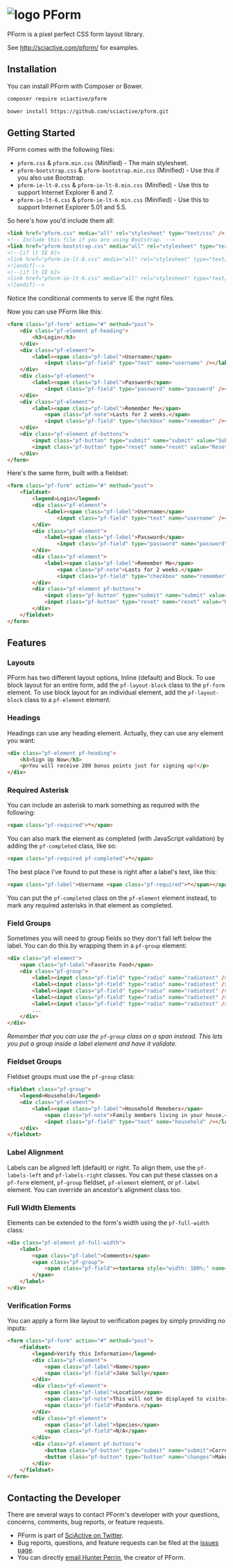 # <img alt="logo" src="https://raw.githubusercontent.com/sciactive/2be-extras/master/logo/product-icon-40-bw.png" align="top" /> PForm

PForm is a pixel perfect CSS form layout library.

See http://sciactive.com/pform/ for examples.

## Installation

You can install PForm with Composer or Bower.

```sh
composer require sciactive/pform

bower install https://github.com/sciactive/pform.git
```

## Getting Started

PForm comes with the following files:

* `pform.css` & `pform.min.css` (Minified) - The main stylesheet.
* `pform-bootstrap.css` & `pform-bootstrap.min.css` (Minified) - Use this if you also use Bootstrap.
* `pform-ie-lt-8.css` & `pform-ie-lt-8.min.css` (Minified) - Use this to support Internet Explorer 6 and 7.
* `pform-ie-lt-6.css` & `pform-ie-lt-6.min.css` (Minified) - Use this to support Internet Explorer 5.01 and 5.5.

So here's how you'd include them all:

```html
<link href="pform.css" media="all" rel="stylesheet" type="text/css" />
<!-- Include this file if you are using Bootstrap. -->
<link href="pform-bootstrap.css" media="all" rel="stylesheet" type="text/css" />
<!--[if lt IE 8]>
<link href="pform-ie-lt-8.css" media="all" rel="stylesheet" type="text/css" />
<![endif]-->
<!--[if lt IE 6]>
<link href="pform-ie-lt-6.css" media="all" rel="stylesheet" type="text/css" />
<![endif]-->
```

Notice the conditional comments to serve IE the right files.

Now you can use PForm like this:

```html
<form class="pf-form" action="#" method="post">
	<div class="pf-element pf-heading">
		<h3>Login</h3>
	</div>
	<div class="pf-element">
		<label><span class="pf-label">Username</span>
			<input class="pf-field" type="text" name="username" /></label>
	</div>
	<div class="pf-element">
		<label><span class="pf-label">Password</span>
			<input class="pf-field" type="password" name="password" /></label>
	</div>
	<div class="pf-element">
		<label><span class="pf-label">Remember Me</span>
			<span class="pf-note">Lasts for 2 weeks.</span>
			<input class="pf-field" type="checkbox" name="remember" /></label>
	</div>
	<div class="pf-element pf-buttons">
		<input class="pf-button" type="submit" name="submit" value="Submit" />
		<input class="pf-button" type="reset" name="reset" value="Reset" />
	</div>
</form>
```

Here's the same form, built with a fieldset:

```html
<form class="pf-form" action="#" method="post">
	<fieldset>
		<legend>Login</legend>
		<div class="pf-element">
			<label><span class="pf-label">Username</span>
				<input class="pf-field" type="text" name="username" /></label>
		</div>
		<div class="pf-element">
			<label><span class="pf-label">Password</span>
				<input class="pf-field" type="password" name="password" /></label>
		</div>
		<div class="pf-element">
			<label><span class="pf-label">Remember Me</span>
				<span class="pf-note">Lasts for 2 weeks.</span>
				<input class="pf-field" type="checkbox" name="remember" /></label>
		</div>
		<div class="pf-element pf-buttons">
			<input class="pf-button" type="submit" name="submit" value="Submit" />
			<input class="pf-button" type="reset" name="reset" value="Reset" />
		</div>
	</fieldset>
</form>
```

## Features

### Layouts

PForm has two different layout options, Inline (default) and Block. To use block layout for an entire form, add the `pf-layout-block` class to the `pf-form` element. To use block layout for an individual element, add the `pf-layout-block` class to a `pf-element` element.

### Headings

Headings can use any heading element. Actually, they can use any element you want:

```html
<div class="pf-element pf-heading">
	<h3>Sign Up Now</h3>
	<p>You will receive 200 bonus points just for signing up!</p>
</div>
```

### Required Asterisk

You can include an asterisk to mark something as required with the following:

```html
<span class="pf-required">*</span>
```

You can also mark the element as completed (with JavaScript validation) by adding the `pf-completed` class, like so:

```html
<span class="pf-required pf-completed">*</span>
```

The best place I've found to put these is right after a label's text, like this:

```html
<span class="pf-label">Username <span class="pf-required">*</span></span>
```

You can put the `pf-completed` class on the `pf-element` element instead, to mark any required asterisks in that element as completed.

### Field Groups

Sometimes you will need to group fields so they don't fall left below the label. You can do this by wrapping them in a `pf-group` element:

```html
<div class="pf-element">
	<span class="pf-label">Favorite Food</span>
	<div class="pf-group">
		<label><input class="pf-field" type="radio" name="radiotest" /> Hot Dogs</label><br />
		<label><input class="pf-field" type="radio" name="radiotest" /> Hamburgers</label><br />
		<label><input class="pf-field" type="radio" name="radiotest" /> Cheeseburgers</label><br />
		<label><input class="pf-field" type="radio" name="radiotest" /> Sushi</label><br />
		<label><input class="pf-field" type="radio" name="radiotest" /> Pizza</label><br />
		...
	</div>
</div>
```

*Remember that you can use the `pf-group` class on a span instead. This lets you put a group inside a label element and have it validate.*

### Fieldset Groups

Fieldset groups must use the `pf-group` class:

```html
<fieldset class="pf-group">
	<legend>Household</legend>
	<div class="pf-element">
		<label><span class="pf-label">Household Memebers</span>
			<span class="pf-note">Family members living in your house.</span>
			<input class="pf-field" type="text" name="household" /></label>
	</div>
</fieldset>
```

### Label Alignment

Labels can be aligned left (default) or right. To align them, use the `pf-labels-left` and `pf-labels-right` classes. You can put these classes on a `pf-form` element, `pf-group` fieldset, `pf-element` element, or `pf-label` element. You can override an ancestor's alignment class too.

### Full Width Elements

Elements can be extended to the form's width using the `pf-full-width` class:

```html
<div class="pf-element pf-full-width">
	<label>
		<span class="pf-label">Comments</span>
		<span class="pf-group">
			<span class="pf-field"><textarea style="width: 100%;" name="comments" rows="5" cols="30"></textarea></span>
		</span>
	</label>
</div>
```

### Verification Forms

You can apply a form like layout to verification pages by simply providing no inputs:

```html
<form class="pf-form" action="#" method="post">
	<fieldset>
		<legend>Verify this Information</legend>
		<div class="pf-element">
			<span class="pf-label">Name</span>
			<span class="pf-field">Jake Sully</span>
		</div>
		<div class="pf-element">
			<span class="pf-label">Location</span>
			<span class="pf-note">This will not be displayed to visitors.</span>
			<span class="pf-field">Pandora.</span>
		</div>
		<div class="pf-element">
			<span class="pf-label">Species</span>
			<span class="pf-field">N/A</span>
		</div>
		<div class="pf-element pf-buttons">
			<button class="pf-button" type="submit" name="submit">Correct</button>
			<button class="pf-button" type="button" name="changes">Make Changes</button>
		</div>
	</fieldset>
</form>
```

## Contacting the Developer

There are several ways to contact PForm's developer with your questions, concerns, comments, bug reports, or feature requests.

- PForm is part of [SciActive on Twitter](http://twitter.com/SciActive).
- Bug reports, questions, and feature requests can be filed at the [issues page](https://github.com/sciactive/pform/issues).
- You can directly [email Hunter Perrin](mailto:hunter@sciactive.com), the creator of PForm.